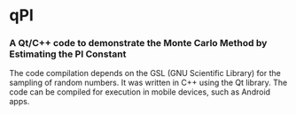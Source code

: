 # qPI

### A Qt/C++ code to demonstrate the Monte Carlo Method by Estimating the PI Constant ###


The code compilation depends on the GSL (GNU Scientific Library) for the sampling of random numbers. It was written in C++ using the Qt library. The code can be compiled for execution in mobile devices, such as Android apps.
